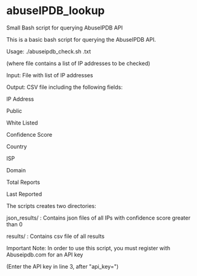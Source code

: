 # abuseIPDB_lookup
Small Bash script for querying AbuseIPDB API

This is a basic bash script for querying the AbuseIPDB API. 

Usage: ./abuseipdb_check.sh <file>.txt
  
(where file contains a list of IP addresses to be checked)

Input: File with list of IP addresses

Output: CSV file including the following fields:

  IP Address
  
  Public
  
  White Listed
  
  Confidence Score
  
  Country
  
  ISP
  
  Domain
  
  Total Reports
  
  Last Reported
  
  
  
The scripts creates two directories:

json_results/ : Contains json files of all IPs with confidence score greater than 0

results/ :      Contains csv file of all results


Important Note: In order to use this script, you must register with Abuseipdb.com for an API key

  (Enter the API key in line 3, after "api_key=")
